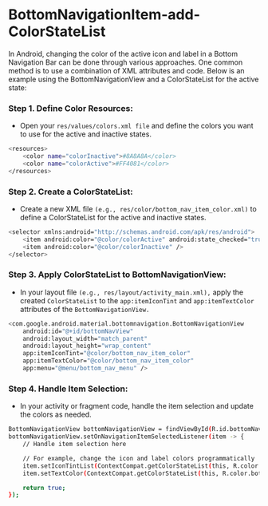 # BottomNavigationItem-add-ColorStateList
In Android, changing the color of the active icon and label in a Bottom Navigation Bar can be done through various approaches. One common method is to use a combination of XML attributes and code. Below is an example using the BottomNavigationView and a ColorStateList for the active state:




### Step 1. Define Color Resources:
- Open your `res/values/colors.xml file` and define the colors you want to use for the active and inactive states.
```bash
<resources>
    <color name="colorInactive">#8A8A8A</color>
    <color name="colorActive">#FF4081</color>
</resources>

```



### Step 2. Create a ColorStateList:
- Create a new XML file `(e.g., res/color/bottom_nav_item_color.xml)` to define a ColorStateList for the active and inactive states.
```bash
<selector xmlns:android="http://schemas.android.com/apk/res/android">
    <item android:color="@color/colorActive" android:state_checked="true" />
    <item android:color="@color/colorInactive" />
</selector>

```



### Step 3. Apply ColorStateList to BottomNavigationView:
- In your layout file `(e.g., res/layout/activity_main.xml),` apply the created `ColorStateList` to the `app:itemIconTint` and `app:itemTextColor` attributes of the `BottomNavigationView.`
```bash
<com.google.android.material.bottomnavigation.BottomNavigationView
    android:id="@+id/bottomNavView"
    android:layout_width="match_parent"
    android:layout_height="wrap_content"
    app:itemIconTint="@color/bottom_nav_item_color"
    app:itemTextColor="@color/bottom_nav_item_color"
    app:menu="@menu/bottom_nav_menu" />

```



### Step 4. Handle Item Selection:
- In your activity or fragment code, handle the item selection and update the colors as needed.
```bash
BottomNavigationView bottomNavigationView = findViewById(R.id.bottomNavView);
bottomNavigationView.setOnNavigationItemSelectedListener(item -> {
    // Handle item selection here

    // For example, change the icon and label colors programmatically
    item.setIconTintList(ContextCompat.getColorStateList(this, R.color.bottom_nav_item_color));
    item.setTextColor(ContextCompat.getColorStateList(this, R.color.bottom_nav_item_color));

    return true;
});

```
